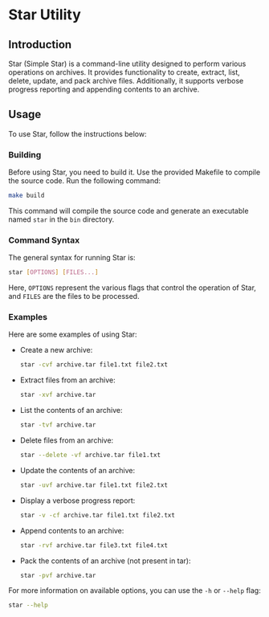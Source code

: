 # Star Utility

## Introduction

Star (Simple Star) is a command-line utility designed to perform various operations on archives. It provides functionality to create, extract, list, delete, update, and pack archive files. Additionally, it supports verbose progress reporting and appending contents to an archive.

## Usage

To use Star, follow the instructions below:

### Building

Before using Star, you need to build it. Use the provided Makefile to compile the source code. Run the following command:

```bash
make build
```

This command will compile the source code and generate an executable named `star` in the `bin` directory.

### Command Syntax

The general syntax for running Star is:

```bash
star [OPTIONS] [FILES...]
```

Here, `OPTIONS` represent the various flags that control the operation of Star, and `FILES` are the files to be processed.

### Examples

Here are some examples of using Star:

- Create a new archive:

  ```bash
  star -cvf archive.tar file1.txt file2.txt
  ```

- Extract files from an archive:

  ```bash
  star -xvf archive.tar
  ```

- List the contents of an archive:

  ```bash
  star -tvf archive.tar
  ```

- Delete files from an archive:

  ```bash
  star --delete -vf archive.tar file1.txt
  ```

- Update the contents of an archive:

  ```bash
  star -uvf archive.tar file1.txt file2.txt
  ```

- Display a verbose progress report:

  ```bash
  star -v -cf archive.tar file1.txt file2.txt
  ```

- Append contents to an archive:

  ```bash
  star -rvf archive.tar file3.txt file4.txt
  ```

- Pack the contents of an archive (not present in tar):
  ```bash
  star -pvf archive.tar
  ```

For more information on available options, you can use the `-h` or `--help` flag:

```bash
star --help
```
